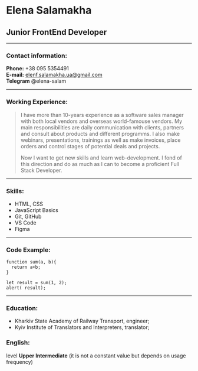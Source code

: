 # Elena Salamakha

## Junior FrontEnd Developer
----------------------------

### Contact information:

**Phone:** +38 095 5354491  
**E-mail:** elenf.salamakha.ua@gmail.com  
**Telegram** @elena-salam

----------------------------------------


### Working Experience:

>I have more than 10-years experience as a software sales manager with both local vendors and overseas world-famouse vendors. My main responsibilities are daily communication with clients, partners and consult about products and different programms. I also make webinars, presentations, trainings as well as make invoices, place orders and control stages of potential deals and projects.   
>
>Now I want to get new skills and learn web-development. I fond of this direction and do as much as I can to become a proficient Full Stack Developer.  
---

### Skills:
* HTML, CSS
* JavaScript Basics
* Git, GitHub
* VS Code
* Figma

--------------------

### Code Example:

```
function sum(a, b){
  return a+b;  
}

let result = sum(1, 2);  
alert( result);
```
---

### Education:
* Kharkiv State Academy of Railway Transport, engineer;
* Kyiv Institute of Translators and Interpreters, translator;

### English:  
level **Upper Intermediate** (it is not a constant value but depends on usage frequency)


